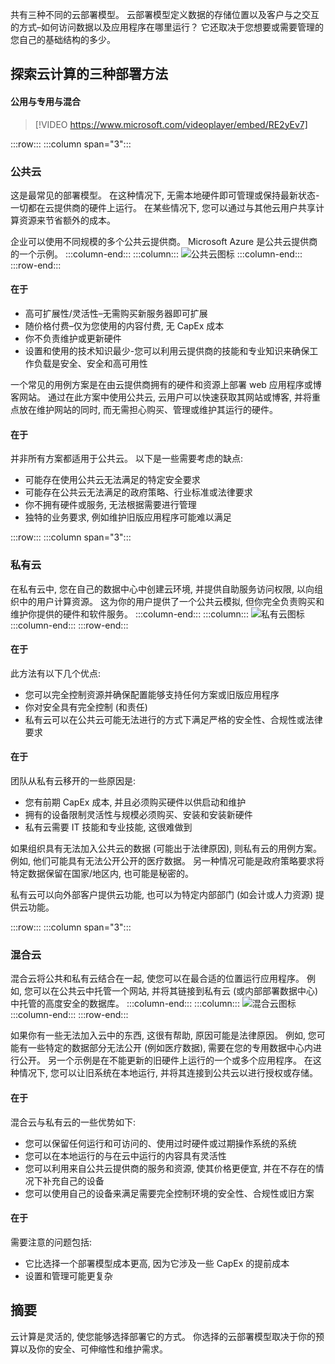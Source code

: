 共有三种不同的云部署模型。 云部署模型定义数据的存储位置以及客户与之交互的方式–如何访问数据以及应用程序在哪里运行？ 它还取决于您想要或需要管理的您自己的基础结构的多少。

## <a name="explore-the-three-deployment-methods-of-cloud-computing"></a>探索云计算的三种部署方法

#### <a name="public-versus-private-versus-hybrid"></a>公用与专用与混合

> [!VIDEO https://www.microsoft.com/videoplayer/embed/RE2yEv7]

:::row:::
  :::column span="3":::
### <a name="public-cloud"></a>公共云

这是最常见的部署模型。 在这种情况下, 无需本地硬件即可管理或保持最新状态-一切都在云提供商的硬件上运行。 在某些情况下, 您可以通过与其他云用户共享计算资源来节省额外的成本。

企业可以使用不同规模的多个公共云提供商。 Microsoft Azure 是公共云提供商的一个示例。
  :::column-end:::
  :::column:::
![公共云图标](../media/4-public-cloud.png)
  :::column-end:::
:::row-end:::

#### <a name="advantages"></a>在于
- 高可扩展性/灵活性–无需购买新服务器即可扩展
- 随价格付费–仅为您使用的内容付费, 无 CapEx 成本
- 你不负责维护或更新硬件
- 设置和使用的技术知识最少-您可以利用云提供商的技能和专业知识来确保工作负载是安全、安全和高可用性

一个常见的用例方案是在由云提供商拥有的硬件和资源上部署 web 应用程序或博客网站。 通过在此方案中使用公共云, 云用户可以快速获取其网站或博客, 并将重点放在维护网站的同时, 而无需担心购买、管理或维护其运行的硬件。

#### <a name="disadvantages"></a>在于
并非所有方案都适用于公共云。 以下是一些需要考虑的缺点:

- 可能存在使用公共云无法满足的特定安全要求
- 可能存在公共云无法满足的政府策略、行业标准或法律要求
- 你不拥有硬件或服务, 无法根据需要进行管理
- 独特的业务要求, 例如维护旧版应用程序可能难以满足

:::row:::
  :::column span="3":::
### <a name="private-cloud"></a>私有云

在私有云中, 您在自己的数据中心中创建云环境, 并提供自助服务访问权限, 以向组织中的用户计算资源。 这为你的用户提供了一个公共云模拟, 但你完全负责购买和维护你提供的硬件和软件服务。
  :::column-end:::
  :::column:::
![私有云图标](../media/4-private-cloud.png)
  :::column-end:::
:::row-end:::

#### <a name="advantages"></a>在于
此方法有以下几个优点:

- 您可以完全控制资源并确保配置能够支持任何方案或旧版应用程序
- 你对安全具有完全控制 (和责任)
- 私有云可以在公共云可能无法进行的方式下满足严格的安全性、合规性或法律要求

#### <a name="disadvantages"></a>在于
团队从私有云移开的一些原因是:

- 您有前期 CapEx 成本, 并且必须购买硬件以供启动和维护
- 拥有的设备限制灵活性与规模必须购买、安装和安装新硬件
- 私有云需要 IT 技能和专业技能, 这很难做到

如果组织具有无法加入公共云的数据 (可能出于法律原因), 则私有云的用例方案。 例如, 他们可能具有无法公开公开的医疗数据。 另一种情况可能是政府策略要求将特定数据保留在国家/地区内, 也可能是秘密的。

私有云可以向外部客户提供云功能, 也可以为特定内部部门 (如会计或人力资源) 提供云功能。

:::row:::
  :::column span="3":::
### <a name="hybrid-cloud"></a>混合云

混合云将公共和私有云结合在一起, 使您可以在最合适的位置运行应用程序。 例如, 您可以在公共云中托管一个网站, 并将其链接到私有云 (或内部部署数据中心) 中托管的高度安全的数据库。
  :::column-end:::
  :::column:::
![混合云图标](../media/4-hybrid-cloud.png)
  :::column-end:::
:::row-end:::

如果你有一些无法加入云中的东西, 这很有帮助, 原因可能是法律原因。 例如, 您可能有一些特定的数据部分无法公开 (例如医疗数据), 需要在您的专用数据中心内进行公开。 另一个示例是在不能更新的旧硬件上运行的一个或多个应用程序。 在这种情况下, 您可以让旧系统在本地运行, 并将其连接到公共云以进行授权或存储。

#### <a name="advantages"></a>在于
混合云与私有云的一些优势如下:

- 您可以保留任何运行和可访问的、使用过时硬件或过期操作系统的系统
- 您可以在本地运行的与在云中运行的内容具有灵活性
- 您可以利用来自公共云提供商的服务和资源, 使其价格更便宜, 并在不存在的情况下补充自己的设备
- 您可以使用自己的设备来满足需要完全控制环境的安全性、合规性或旧方案

#### <a name="disadvantages"></a>在于
需要注意的问题包括:

- 它比选择一个部署模型成本更高, 因为它涉及一些 CapEx 的提前成本
- 设置和管理可能更复杂

## <a name="summary"></a>摘要

云计算是灵活的, 使您能够选择部署它的方式。 你选择的云部署模型取决于你的预算以及你的安全、可伸缩性和维护需求。
